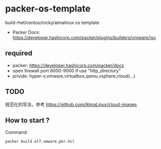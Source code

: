 # packer-os-template
build rhel/centos/rocky/almalinux os template

- Packer Docs: https://developer.hashicorp.com/packer/plugins/builders/vmware/iso

## required
- packer: https://developer.hashicorp.com/packer/docs
- open firewall port 8000-9000 if use "http_directory"
- privide: hyper-v,vmware,virtualbox,qemu,vsphere,cloud(...)

## TODO
规范化的写法，参考 https://github.com/AlmaLinux/cloud-images

## How to start ?
Command: 
```shell
packer build el7.vmware.pkr.hcl
```